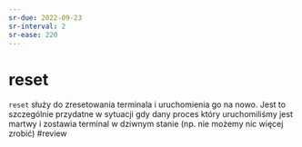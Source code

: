 ```yaml
---
sr-due: 2022-09-23
sr-interval: 2
sr-ease: 220
---
```


# reset
`reset` służy do zresetowania terminala i uruchomienia go na nowo. Jest to szczególnie przydatne w sytuacji gdy dany proces który uruchomiliśmy jest martwy i zostawia terminal w dziwnym stanie (np. nie możemy nic więcej zrobić)
#review